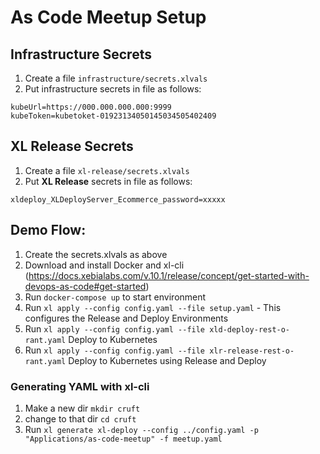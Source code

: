 # As Code Meetup Setup

## Infrastructure Secrets

1. Create a file `infrastructure/secrets.xlvals`
2. Put infrastructure secrets in file as follows:

```
kubeUrl=https://000.000.000.000:9999
kubeToken=kubetoket-01923134050145034505402409
```
## XL Release Secrets

1. Create a file `xl-release/secrets.xlvals`
2. Put **XL Release** secrets in file as follows:

```
xldeploy_XLDeployServer_Ecommerce_password=xxxxx
```

## Demo Flow:
1. Create the secrets.xlvals as above
2. Download and install Docker and xl-cli (https://docs.xebialabs.com/v.10.1/release/concept/get-started-with-devops-as-code#get-started)
3. Run `docker-compose up` to start environment
4. Run `xl apply --config config.yaml --file setup.yaml` - This configures the Release and Deploy Environments
5. Run `xl apply --config config.yaml --file xld-deploy-rest-o-rant.yaml` Deploy to Kubernetes
6. Run `xl apply --config config.yaml --file xlr-release-rest-o-rant.yaml` Deploy to Kubernetes using Release and Deploy

### Generating YAML with xl-cli
1. Make a new dir `mkdir cruft`
2. change to that dir `cd cruft`
3. Run `xl generate xl-deploy --config ../config.yaml -p "Applications/as-code-meetup" -f meetup.yaml`
